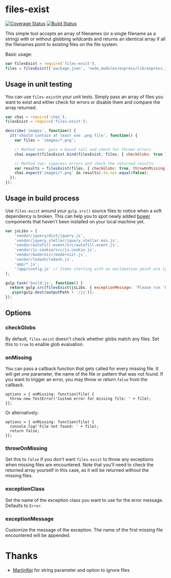 # files-exist

[![Coverage Status](https://coveralls.io/repos/Kaivosukeltaja/files-exist/badge.svg?branch=master&service=github)](https://coveralls.io/github/Kaivosukeltaja/files-exist?branch=master)
[![Build Status](https://travis-ci.org/Kaivosukeltaja/files-exist.svg?branch=master)](https://travis-ci.org/Kaivosukeltaja/files-exist)

This simple tool accepts an array of filenames (or a single filename as a string) with or without globbing wildcards and returns an identical array if all the filenames point to existing files on the file system.

Basic usage:
```javascript
var filesExist = require('files-exist'),
files = filesExist(['package.json', 'node_modules/express/lib/express.js']);
```

## Usage in unit testing
You can use `files-exist`in your unit tests. Simply pass an array of files you want to exist and either check for errors or disable them and compare the array returned.
```javascript
var chai = require('chai'),
filesExist = require('files-exist');

describe('images', function() {
  it('should contain at least one .png file', function() {
    var files = 'images/*.png';

    // Method one: pass a bound call and check for thrown errors
    chai.expect(filesExist.bind(filesExist, files, { checkGlobs: true })).to.not.throw(Error);

    // Method two: suppress errors and check the returned results
    var results = filesExist(files, { checkGlobs: true, throwOnMissing: false });
    chai.expect('images/*.png' in results).to.not.equal(false);
  });
});
```

## Usage in build process
Use `files-exist` around your `gulp.src()` source files to notice when a soft dependency is broken. This can help you to spot newly added [bower](http://bower.io/) components that haven't been installed on your local machine yet.

```javascript
var jsLibs = [
    'vendor/jquery/dist/jquery.js',
    'vendor/jquery.stellar/jquery.stellar.min.js',
    'vendor/autofill-event/src/autofill-event.js',
    'vendor/js-cookie/src/js.cookie.js',
    'vendor/modernizr/modernizr.js',
    'vendor/lodash/lodash.js',
    'app/*.js',
    '!app/config.js' // Items starting with an exclamation point are ignored
];

gulp.task('build:js', function() {
  return gulp.src(filesExist(jsLibs, { exceptionMessage: 'Please run `bower install` to install missing library' }))
  .pipe(gulp.dest(outputPath + '/js'));
});
```

## Options

### checkGlobs

By default, `files-exist` doesn't check whether globs match any files. Set this to `true` to enable glob evaluation.

### onMissing

You can pass a callback function that gets called for every missing file. It will get one parameter, the name of the file or pattern that was not found. If you want to trigger an error, you may throw or return `false` from the callback.

```
options = { onMissing: function(file) {
  throw new TestError('Custom error for missing file: ' + file);
}};
```

Or alternatively:

```
options = { onMissing: function(file) {
  console.log('File not found: ' + file);
  return false;
}};
```

### throwOnMissing

Set this to `false` if you don't want `files-exist` to throw any exceptions when missing files are encountered. Note that you'll need to check the returned array yourself in this case, as it will be returned without the missing files.

### exceptionClass

Set the name of the exception class you want to use for the error message. Defaults to `Error`.

### exceptionMessage

Customize the message of the exception. The name of the first missing file encountered will be appended.

# Thanks
- [MartinKei](https://github.com/MartinKei) for string parameter and option to ignore files
